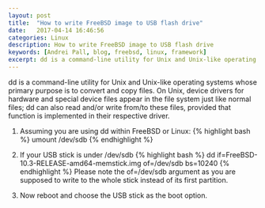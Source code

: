 ```yaml
---
layout: post
title:  "How to write FreeBSD image to USB flash drive"
date:   2017-04-14 16:46:56
categories: Linux
description: How to write FreeBSD image to USB flash drive
keywords: [Andrei Pall, blog, freebsd, linux, framework]
excerpt: dd is a command-line utility for Unix and Unix-like operating systems whose primary purpose is to convert and copy files. On Unix, device drivers for hardware and special device files appear in the file system just like normal files; dd can also read and/or write from/to these files, provided that function is implemented in their respective driver. 
---
```


dd is a command-line utility for Unix and Unix-like operating systems whose primary purpose is to convert and copy files. On Unix, device drivers for hardware and special device files appear in the file system just like normal files; dd can also read and/or write from/to these files, provided that function is implemented in their respective driver.

1) Assuming you are using dd within FreeBSD or Linux:
{% highlight bash %}
umount /dev/sdb
{% endhighlight %}
2) If your USB stick is under /dev/sdb
{% highlight bash %}
dd if=FreeBSD-10.3-RELEASE-amd64-memstick.img of=/dev/sdb bs=10240
{% endhighlight %}
Please note the of=/dev/sdb argument as you are supposed to write to the whole stick instead of its first partition.

3) Now reboot and choose the USB stick as the boot option.
